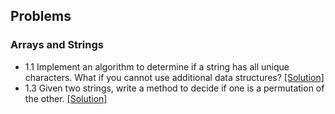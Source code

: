 ## Problems

### Arrays and Strings
- 1.1 Implement an algorithm to determine if a string has all unique characters. What if you cannot use additional data structures? [[Solution]](../code/1.1.java)
- 1.3 Given two strings, write a method to decide if one is a permutation of the other. [[Solution]](../code/1.3.java)
